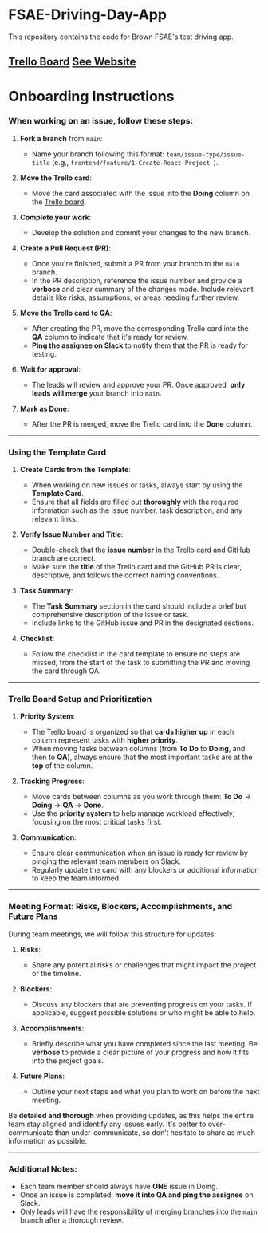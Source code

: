 # FSAE-Driving-Day-App  
This repository contains the code for Brown FSAE's test driving app.

[Trello Board](https://trello.com/invite/b/6700464232720f5b5401a922/ATTIe089b41ca2cef2ef44ba6eb1601b295eAD176CB8/brown-fsae-testing-app)
[See Website](https://brown-fsae.vercel.app/)
---

# Onboarding Instructions

### When working on an issue, follow these steps:

1. **Fork a branch** from `main`:
   - Name your branch following this format: `team/issue-type/issue-title` (e.g., `frontend/feature/1-Create-React-Project `).
  
2. **Move the Trello card**:
   - Move the card associated with the issue into the **Doing** column on the [Trello board](https://trello.com/invite/b/6700464232720f5b5401a922/ATTIe089b41ca2cef2ef44ba6eb1601b295eAD176CB8/brown-fsae-testing-app).
   
3. **Complete your work**:
   - Develop the solution and commit your changes to the new branch.
   
4. **Create a Pull Request (PR)**:
   - Once you're finished, submit a PR from your branch to the `main` branch.
   - In the PR description, reference the issue number and provide a **verbose** and clear summary of the changes made. Include relevant details like risks, assumptions, or areas needing further review.

5. **Move the Trello card to QA**:
   - After creating the PR, move the corresponding Trello card into the **QA** column to indicate that it's ready for review.
   - **Ping the assignee on Slack** to notify them that the PR is ready for testing.

6. **Wait for approval**:
   - The leads will review and approve your PR. Once approved, **only leads will merge** your branch into `main`.

7. **Mark as Done**:
   - After the PR is merged, move the Trello card into the **Done** column.

---

### Using the Template Card

1. **Create Cards from the Template**:
   - When working on new issues or tasks, always start by using the **Template Card**.
   - Ensure that all fields are filled out **thoroughly** with the required information such as the issue number, task description, and any relevant links.

2. **Verify Issue Number and Title**:
   - Double-check that the **issue number** in the Trello card and GitHub branch are correct.
   - Make sure the **title** of the Trello card and the GitHub PR is clear, descriptive, and follows the correct naming conventions.

3. **Task Summary**:
   - The **Task Summary** section in the card should include a brief but comprehensive description of the issue or task.
   - Include links to the GitHub issue and PR in the designated sections.

4. **Checklist**:
   - Follow the checklist in the card template to ensure no steps are missed, from the start of the task to submitting the PR and moving the card through QA.

---

### Trello Board Setup and Prioritization

1. **Priority System**:
   - The Trello board is organized so that **cards higher up** in each column represent tasks with **higher priority**.
   - When moving tasks between columns (from **To Do** to **Doing**, and then to **QA**), always ensure that the most important tasks are at the **top** of the column.

2. **Tracking Progress**:
   - Move cards between columns as you work through them: **To Do** → **Doing** → **QA** → **Done**.
   - Use the **priority system** to help manage workload effectively, focusing on the most critical tasks first.

3. **Communication**:
   - Ensure clear communication when an issue is ready for review by pinging the relevant team members on Slack.
   - Regularly update the card with any blockers or additional information to keep the team informed.

---

### Meeting Format: Risks, Blockers, Accomplishments, and Future Plans

During team meetings, we will follow this structure for updates:

1. **Risks**:
   - Share any potential risks or challenges that might impact the project or the timeline.
   
2. **Blockers**:
   - Discuss any blockers that are preventing progress on your tasks. If applicable, suggest possible solutions or who might be able to help.

3. **Accomplishments**:
   - Briefly describe what you have completed since the last meeting. Be **verbose** to provide a clear picture of your progress and how it fits into the project goals.

4. **Future Plans**:
   - Outline your next steps and what you plan to work on before the next meeting.

Be **detailed and thorough** when providing updates, as this helps the entire team stay aligned and identify any issues early. It's better to over-communicate than under-communicate, so don’t hesitate to share as much information as possible.

---

### Additional Notes:
- Each team member should always have **ONE** issue in Doing.
- Once an issue is completed, **move it into QA and ping the assignee** on Slack.
- Only leads will have the responsibility of merging branches into the `main` branch after a thorough review.
